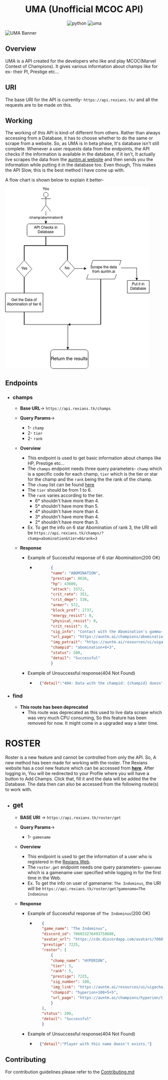 <div align="center">
    <h1>UMA (Unofficial MCOC API)</h1>
  <p align="center">
    <img src="https://img.shields.io/badge/Python-FFD43B?style=for-the-badge&logo=python&logoColor=blue" alt="python"/>
    <img src="https://img.shields.io/static/v1?label=v3&message=UMA&color=purple" alt="uma"/>
  </p>
</div>

![UMA Banner](blob/UMA_Banner.png)

## Overview

UMA is a API created for the developers who like and play MCOC(Marvel Contest of Champions).
It gives various information about champs like for ex- their PI, Prestige etc...

## URI 

The base URI for the API is currently- `https://api.rexians.tk/` and all the requests are to be made on this.

## Working

The working of this API is kind-of different from others. Rather than always accessing from a Database, it has to choose whether to do the same or scrape from a website.
So, as UMA is in beta phase, It's database isn't still complete. Whenever a user requests data from the endpoints, the API checks if the information is available in the database, if it isn't, It actually live scrapes the data from the [auntm.ai website](https://auntm.ai/) and then sends you the information while putting it in the database too. Even though, This makes the API Slow, this is the best method I have come up with. 

A flow chart is shown below to explain it better-

![Diagram](blob/flowchart.png)

## Endpoints

- ### champs

    - **Base URL**-> `https://api.rexians.tk/champs`

    - **Query Params**-> 
        - 1- `champ`
        - 2- `tier`
        - 2- `rank`

    - **Overview**
        - This endpoint is used to get basic information about champs like HP, Prestige etc...
        - The `champs` endpoint needs three query parameters- `champ` which is a specific code for each champ, `tier` which is the tier or star for the champ and the `rank` being the the rank of the champ.
        - The `champ` list can be found [here](champnames.md)
        - The `tier` should be from 1 to 6.
        - The `rank` varies according to the tier. 
            - 6* shouldn't have more than 4.
            - 5* shouldn't have more than 5.
            - 4* shouldn't have more than 4.
            - 3* shouldn't have more than 4.
            - 2* shouldn't have more than 3.
        - Ex. To get the info on 6 star Abomination of rank 3, the URI will be `https://api.rexians.tk/champs/?champ=abomination&tier=6&rank=3`

    - **Response**
        - Example of Successful response of 6 star Abomination(200 OK)
           - ```json
                    {
                    "name": "ABOMINATION",
                    "prestige": 8636,
                    "hp": 43600,
                    "attack": 3372,
                    "crit_rate": 351,
                    "crit_dmge": 538,
                    "armor": 572,
                    "block_prof": 2737,
                    "energy_resist": 0,
                    "physical_resist": 0,
                    "crit_resist": 0,
                    "sig_info": "Contact with the Abomination's gamma-irradiated body has a 5.29 to 25.03% chance to Poison the target, reducing their Health recovery by 30% and dealing 2697.6 Direct Damage over 12 seconds.",
                    "url_page": "https://auntm.ai/champions/abomination/tier/6",
                    "img_potrait": "https://auntm.ai/resources/ui/uigacha/featured/gachachaseprize_256x256_abomination.png",
                    "champid": "abomination+6+3",
                    "status": 200,
                    "detail": "Successful"
                    }
                ```
        - Example of Unsuccessful response(404 Not Found)
            - ```json
                {"detail":"404: Data with the champid: {champid} doesn't exist in the API Database!"}
              ```       

- ### find
    - **This route has been deprecated**
        - This route was deprecated as this used to live data scrape which was very much CPU consuming, So this feature has been removed for now. It might come in a upgraded way a later time.


# ROSTER

Roster is a new feature and cannot be controlled from only the API. So, A new method has been made for working with the roster. The Rexians website has a cool new feature which can be accessed from [**here**](https://mcoc.rexians.tk/login). After logging in, You will be redirected to your Profile where you will have a button to Add Champs. Click that, fill it and the data will be added the the Database. The data then can also be accessed from the following route(s) to work with.

- ## get
    - **BASE URI** -> `https://api.rexians.tk/roster/get` 

    - **Query Params**-> 
        - 1- `gamename`

    - **Overview**
        - This endpoint is used to get the information of a user who is registered in the [Rexians Web](https://mcoc.rexians.tk/login).
        - The `roster.get` endpoint needs one query parameters- `gamename` which is a gamename user specified while logging in for the first time in the Web.
        - Ex. To get the info on user of gamename: `The Indominus`, the URI will be `https://api.rexians.tk/roster/get?gamename=The Indominus`

    - **Response**
        - Example of Successful response of `The Indominus`(200 OK)
           - ```json
                {
                "game_name": "The Indominus",
                "discord_id": 706033276493758600,
                "avatar_url": "https://cdn.discordapp.com/avatars/706033276493758545/76219b3a57f0a57f52b72eeaf4ae89ab.png",
                "prestige": 7225,
                "roster": [
                    {
                    "champ_name": "HYPERION",
                    "tier": 5,
                    "rank": 5,
                    "prestige": 7225,
                    "sig_number": 100,
                    "img_link": "https://auntm.ai/resources/ui/uigacha/featured/gachachaseprize_256x256_hyperion.png",
                    "champid": "hyperion+100+5+5",
                    "url_page": "https://auntm.ai/champions/hyperion/tier/5"
                    }
                ],
                "status": 200,
                "detail": "Successful"
                }
                ```
        - Example of Unsuccessful response(404 Not Found)
            - ```json
                {"detail":"Player with this name doesn't exists."}
              ```      

## Contributing

For contribution guidelines please refer to the [Contributing.md](CONTRIBUTING.md)

